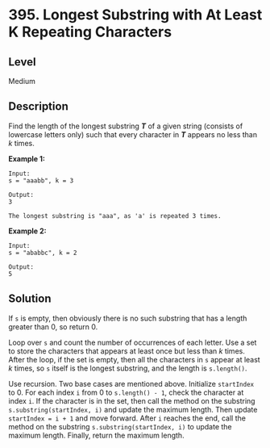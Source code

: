 # 395. Longest Substring with At Least K Repeating Characters
## Level
Medium

## Description
Find the length of the longest substring ***T*** of a given string (consists of lowercase letters only) such that every character in ***T*** appears no less than *k* times.

**Example 1:**
```
Input:
s = "aaabb", k = 3

Output:
3

The longest substring is "aaa", as 'a' is repeated 3 times.
```
**Example 2:**
```
Input:
s = "ababbc", k = 2

Output:
5
```

## Solution
If `s` is empty, then obviously there is no such substring that has a length greater than 0, so return 0.

Loop over `s` and count the number of occurrences of each letter. Use a set to store the characters that appears at least once but less than *k* times. After the loop, if the set is empty, then all the characters in `s` appear at least *k* times, so `s` itself is the longest substring, and the length is `s.length()`.

Use recursion. Two base cases are mentioned above. Initialize `startIndex` to 0. For each index `i` from 0 to `s.length() - 1`, check the character at index `i`. If the character is in the set, then call the method on the substring `s.substring(startIndex, i)` and update the maximum length. Then update `startIndex = i + 1` and move forward. After `i` reaches the end, call the method on the substring `s.substring(startIndex, i)` to update the maximum length. Finally, return the maximum length.
